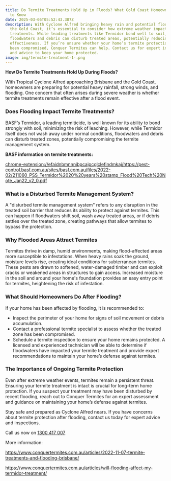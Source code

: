 ```yaml
---
title: Do Termite Treatments Hold Up in Floods? What Gold Coast Homeowners Need
  to Know
date: 2025-03-05T05:52:43.387Z
description: With Cyclone Alfred bringing heavy rain and potential flooding to
  the Gold Coast, it’s essential to consider how extreme weather impacts termite
  treatments. While leading treatments like Termidor bond well to soil,
  floodwaters and debris can disturb treated areas, potentially reducing their
  effectiveness. If you’re unsure whether your home’s termite protection has
  been compromised, Conquer Termites can help. Contact us for expert inspections
  and advice to keep your home protected.
image: img/termite-treatment-1-.png
---
```

**How Do Termite Treatments Hold Up During Floods?**

With Tropical Cyclone Alfred approaching Brisbane and the Gold Coast, homeowners are preparing for potential heavy rainfall, strong winds, and flooding. One concern that often arises during severe weather is whether termite treatments remain effective after a flood event.

### Does Flooding Impact Termite Treatments?

BASF’s Termidor, a leading termiticide, is well known for its ability to bond strongly with soil, minimizing the risk of leaching. However, while Termidor itself does not wash away under normal conditions, floodwaters and debris can disturb treated zones, potentially compromising the termite management system.

**BASF information on termite treatments:** 

<chrome-extension://efaidnbmnnnibpcajpcglclefindmkaj/https://pest-control.basf.com.au/sites/basf.com.au/files/2022-02/211060_PSS_Termidor%2020%20years%20stamp_Flood%20Tech%20Note_Jan22_v2_0.pdf>

### What is a Disturbed Termite Management System?

A "disturbed termite management system" refers to any disruption in the treated soil barrier that reduces its ability to protect against termites. This can happen if floodwaters shift soil, wash away treated areas, or if debris settles over the treated zone, creating pathways that allow termites to bypass the protection. 

### Why Flooded Areas Attract Termites

Termites thrive in damp, humid environments, making flood-affected areas more susceptible to infestations. When heavy rains soak the ground, moisture levels rise, creating ideal conditions for subterranean termites. These pests are drawn to softened, water-damaged timber and can exploit cracks or weakened areas in structures to gain access. Increased moisture in the soil and around your home's foundation provides an easy entry point for termites, heightening the risk of infestation.

### What Should Homeowners Do After Flooding?

If your home has been affected by flooding, it is recommended to:

* Inspect the perimeter of your home for signs of soil movement or debris accumulation.
* Contact a professional termite specialist to assess whether the treated zone has been compromised.
* Schedule a termite inspection to ensure your home remains protected. A licensed and experienced technician will be able to determine if floodwaters have impacted your termite treatment and provide expert recommendations to maintain your home’s defense against termites.



### The Importance of Ongoing Termite Protection

Even after extreme weather events, termites remain a persistent threat. Ensuring your termite treatment is intact is crucial for long-term home protection. If you suspect your treatment may have been disturbed by recent flooding, reach out to Conquer Termites for an expert assessment and guidance on maintaining your home’s defense against termites.

Stay safe and prepared as Cyclone Alfred nears. If you have concerns about termite protection after flooding, contact us today for expert advice and inspections.

Call us now on [1300 417 007](tel:1300417007)

More information: 

<https://www.conquertermites.com.au/articles/2022-11-07-termite-treatments-and-flooding-brisbane/>

<https://www.conquertermites.com.au/articles/will-flooding-affect-my-termidor-treatment/>